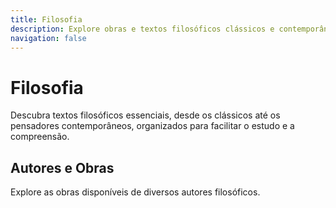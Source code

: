 ```yaml
---
title: Filosofia
description: Explore obras e textos filosóficos clássicos e contemporâneos
navigation: false
---
```


# Filosofia

Descubra textos filosóficos essenciais, desde os clássicos até os pensadores contemporâneos, organizados para facilitar o estudo e a compreensão.

## Autores e Obras

Explore as obras disponíveis de diversos autores filosóficos.